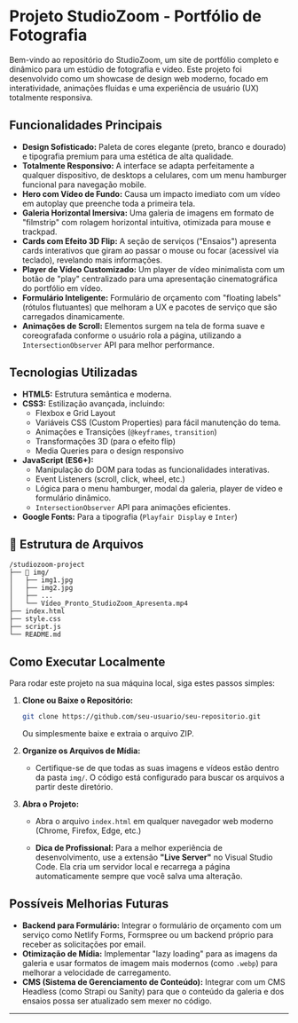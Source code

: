 
# Projeto StudioZoom - Portfólio de Fotografia

Bem-vindo ao repositório do StudioZoom, um site de portfólio completo e dinâmico para um estúdio de fotografia e vídeo. Este projeto foi desenvolvido como um showcase de design web moderno, focado em interatividade, animações fluidas e uma experiência de usuário (UX) totalmente responsiva.




##  Funcionalidades Principais

-  **Design Sofisticado:** Paleta de cores elegante (preto, branco e dourado) e tipografia premium para uma estética de alta qualidade.
-  **Totalmente Responsivo:** A interface se adapta perfeitamente a qualquer dispositivo, de desktops a celulares, com um menu hamburger funcional para navegação mobile.
-  **Hero com Vídeo de Fundo:** Causa um impacto imediato com um vídeo em autoplay que preenche toda a primeira tela.
-  **Galeria Horizontal Imersiva:** Uma galeria de imagens em formato de "filmstrip" com rolagem horizontal intuitiva, otimizada para mouse e trackpad.
-  **Cards com Efeito 3D Flip:** A seção de serviços ("Ensaios") apresenta cards interativos que giram ao passar o mouse ou focar (acessível via teclado), revelando mais informações.
-  **Player de Vídeo Customizado:** Um player de vídeo minimalista com um botão de "play" centralizado para uma apresentação cinematográfica do portfólio em vídeo.
-  **Formulário Inteligente:** Formulário de orçamento com "floating labels" (rótulos flutuantes) que melhoram a UX e pacotes de serviço que são carregados dinamicamente.
-  **Animações de Scroll:** Elementos surgem na tela de forma suave e coreografada conforme o usuário rola a página, utilizando a `IntersectionObserver` API para melhor performance.

##  Tecnologias Utilizadas

- **HTML5:** Estrutura semântica e moderna.
- **CSS3:** Estilização avançada, incluindo:
  - Flexbox e Grid Layout
  - Variáveis CSS (Custom Properties) para fácil manutenção do tema.
  - Animações e Transições (`@keyframes`, `transition`)
  - Transformações 3D (para o efeito flip)
  - Media Queries para o design responsivo
- **JavaScript (ES6+):**
  - Manipulação do DOM para todas as funcionalidades interativas.
  - Event Listeners (scroll, click, wheel, etc.)
  - Lógica para o menu hamburger, modal da galeria, player de vídeo e formulário dinâmico.
  - `IntersectionObserver` API para animações eficientes.
- **Google Fonts:** Para a tipografia (`Playfair Display` e `Inter`)

## 📂 Estrutura de Arquivos

```
/studiozoom-project
├── 📁 img/
│   ├── img1.jpg
│   ├── img2.jpg
│   ├── ...
│   └── Vídeo_Pronto_StudioZoom_Apresenta.mp4
├── index.html
├── style.css
├── script.js
└── README.md
```

##  Como Executar Localmente

Para rodar este projeto na sua máquina local, siga estes passos simples:

1. **Clone ou Baixe o Repositório:**
   ```bash
   git clone https://github.com/seu-usuario/seu-repositorio.git
   ```
   Ou simplesmente baixe e extraia o arquivo ZIP.

2. **Organize os Arquivos de Mídia:**
   - Certifique-se de que todas as suas imagens e vídeos estão dentro da pasta `img/`. O código está configurado para buscar os arquivos a partir deste diretório.

3. **Abra o Projeto:**
   - Abra o arquivo `index.html` em qualquer navegador web moderno (Chrome, Firefox, Edge, etc.)

   - **Dica de Profissional:** Para a melhor experiência de desenvolvimento, use a extensão **"Live Server"** no Visual Studio Code. Ela cria um servidor local e recarrega a página automaticamente sempre que você salva uma alteração.

##  Possíveis Melhorias Futuras

- **Backend para Formulário:** Integrar o formulário de orçamento com um serviço como Netlify Forms, Formspree ou um backend próprio para receber as solicitações por email.
- **Otimização de Mídia:** Implementar "lazy loading" para as imagens da galeria e usar formatos de imagem mais modernos (como `.webp`) para melhorar a velocidade de carregamento.
- **CMS (Sistema de Gerenciamento de Conteúdo):** Integrar com um CMS Headless (como Strapi ou Sanity) para que o conteúdo da galeria e dos ensaios possa ser atualizado sem mexer no código.

---


